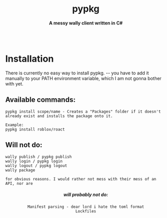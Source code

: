 <html>
<center><h1><b>pypkg</b></h1></center>
<center><p><b>A messy wally client written in C#</b></p></center>
</html>

<br>
<br>

# Installation
There is currently no easy way to install pypkg. -- you have to add it manually to your PATH environment variable, which I am not gonna bother with yet.
## Available commands:
    pypkg install scope/name - Creates a "Packages" folder if it doesn't already exist and installs the package onto it.
    
    Example:
    pypkg install roblox/roact

## Will not do:
    wally publish / pypkg publish
    wally login / pypkg login
    wally logout / pypkg logout
    wally package

    for obvious reasons. I would rather not mess with their mess of an API, nor are 

<html>
<center><h5><i><l>will probably not do:</l></i></h5></center>

<center><code>Manifest parsing - dear lord i hate the toml format</code></center>
<center><code>Lockfiles</code></center>
</html>
